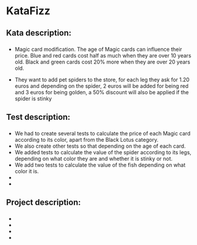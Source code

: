 # KataFizz
## Kata description:
### 
- Magic card modification. The age of Magic cards can influence their price. 
Blue and red cards cost half as much when they are over 10 years old. Black and green cards cost 20% more when they are over 20 years old.
  
- They want to add pet spiders to the store, for each leg they ask for 1.20 euros and depending 
on the spider, 2 euros will be added for being red and 3 euros for being golden, a 50% discount will also be applied if the spider is stinky

## Test description:
###
- We had to create several tests to calculate the price of each Magic card according to its color, apart from the Black Lotus category.
- We also create other tests so that depending on the age of each card.
- We added tests to calculate the value of the spider according to its legs, depending on what color they are and whether it is stinky or not.
- We add two tests to calculate the value of the fish depending on what color it is.
-  
- 

## Project description:
### 
- 
-
-
-
